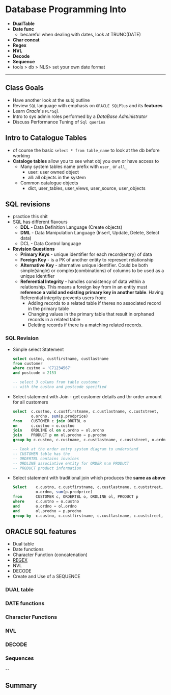 # Database Programming Into

- **DualTable**
- **Date func**
  - becareful when dealing with dates, look at TRUNC(DATE)
- **Char concat**
- **Regex**
- **NVL**
- **Decode**
- **Sequence**
- tools > db > NLS> set your own date format

---

## Class Goals

- Have another look at the subj outline
- Review `SQL` language with emphasis on `ORACLE SQLPlus` and its **features**
- Learn *Oracle*'s `PL*Sql`
- Intro to sys admin roles performed by a *DataBase Administrator*
- Discuss Performance Tuning of `Sql queries`

## Intro to Catalogue Tables

- of course the basic `select * from table_name` to look at the db before working
- **Cataloge tables** allow you to see what obj you own or have access to
  - Many system tables name prefix with `user_` or `all_`
    - user: user owned object
    - all: all objects in the system
  - Common catalogue objects
    - dict, user_tables, user_views, user_source, user_objects

## SQL revisions

- practice this shit
- SQL has different flavours
  - **DDL** - Data Definition Language  (Create objects)
  - **DML** - Data Manipulation Language (Insert, Update, Delete, Select data)
  - DCL - Data Control language
- **Revision Questions**
  - **Primary Keys** - unique identifier for each record(entry) of data
  - **Foreign Key** - is a PK of another entity to represent relationship
  - **Alternative Key** - alternative unique identifier. Could be both simple(single) or complex(combinations) of columns to be used as a unique identifier
  - **Referential Integrity** - handles consistency of data within a relationship. This means a foreign key from in an entity must **reference a valid and existing primary key in another table**. Having Referential integrity prevents users from:
    - Adding records to a related table if theres no associated record in the primary table
    - Changing values in the primary table that result in orphaned records in a related table
    - Deleting records if there is a matching related records.

### SQL Revision

- Simple select Statement
  ```SQL
  select custno, custfirstname, custlastname
  from customer
  where custno = 'C71234567'
  and postcode = 2153

  -- select 3 colums from table customer
  -- with the custno and postcode specified
  ```
- Select statement with Join - get customer details and thr order amount for all customers
  ```SQL
  select  c.custno, c.custfirstname, c.custlastname, c.custstreet,
          o.ordno, sum(p.prodprice)
  from    CUSTOMER c join ORDTBL o
  on      c.custno = o.custno
  join    ORDLINE ol on o.ordno = ol.ordno
  join    PRODUCT p on ol.prodno = p.prodno
  group by c.custno, c.custname, c.custlastname, c.custstreet, o.ordno

  -- look at the order entry system diagram to understand
  -- CUSTOMER table has the 
  -- ORDERTBL contains invoices
  -- ORDLINE associative entity for ORDER m:m PRODUCT
  -- PRODUCT product information
  ```
- Select statement with traditional join which produces the **same as above**
  ```sql
  Select    c.custno, c.custfirstname, c.custlastname, c.custstreet,
            o.ordno, sum(p.prodprice)
  from      CUSTOMER c, ORDERTBL o, ORDLINE ol, PRODUCT p
  where     c.custno = o.custno
  and       o.ordno = ol.ordno
  and       ol.prodno = p.prodno
  group by  c.custno, c.custfirstname, c.custlastname, c.custstreet, o.ordno
  ```

## ORACLE SQL features

- Dual table
- Date functions
- Character Function (concatenation)
- [REGEX](http://docs.oracle.com/cd/B12037_01/appdev.101/b10795/adfns_re.htm)
- NVL
- DECODE
- Create and Use of a SEQUENCE

### DUAL table

### DATE functions

### Character Functions

### NVL

### DECODE

### Sequences

--

## Summary